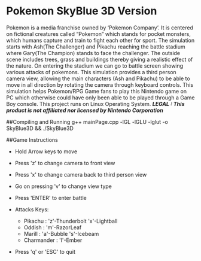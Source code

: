 # Pokemon SkyBlue 3D Version
Pokemon is a media franchise owned by ‘Pokemon Company’. It is centered on fictional creatures called “Pokemon” which stands for pocket monsters, which humans capture and train to fight each other for sport. 
The simulation starts with Ash(The Challenger) and Pikachu reaching the battle stadium where Gary(The Champion) stands to face the challenger. The outside scene includes trees, grass and buildings thereby giving a realistic effect of the nature. On entering the stadium we can go to battle screen showing various attacks of pokemons.
This simulation provides a third person camera view, allowing the main characters (Ash and Pikachu) to be able to move in all direction by rotating the camera through keyboard controls. 
This simulation helps Pokemon/RPG Game fans to play this Nintendo game on PC which otherwise could have only been able to be played through a Game Boy console.
This project runs on Linux Operating System.
        ***LEGAL : This product is not affiliated nor licensed by Nintendo Corporation***

##Compiling and Running 
g++ mainPage.cpp -lGL -lGLU -lglut -o SkyBlue3D && ./SkyBlue3D

##Game Instructions
 - Hold Arrow keys to move
 - Press 'z' to change camera to front view
 - Press 'x' to change camera back to third person view
 - Go on pressing 'v' to change view type
 - Press 'ENTER' to enter battle
  
 - Attacks Keys:
      * Pikachu    : 'z'-Thunderbolt  'x'-Lightball
      * Oddish     : 'm'-RazorLeaf
      * Marill     : 'a'-Bubble       's'-Icebeam
      * Charmander : 'l'-Ember
     
 - Press 'q' or 'ESC' to quit
